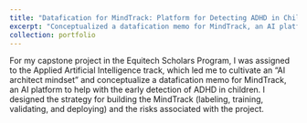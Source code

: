 ```yaml
---
title: "Datafication for MindTrack: Platform for Detecting ADHD in Children"
excerpt: "Conceptualized a datafication memo for MindTrack, an AI platform to help with the early detection of ADHD in children<br/><img src='/images/Logo copy.jpeg'>"
collection: portfolio
---
```


For my capstone project in the Equitech Scholars Program, I was assigned to the Applied Artificial Intelligence track, which led me to cultivate an “AI architect mindset” and conceptualize a datafication memo for MindTrack, an AI platform to help with the early detection of ADHD in children. I designed the strategy for building the MindTrack (labeling, training, validating, and deploying) and the risks associated with the project. 
